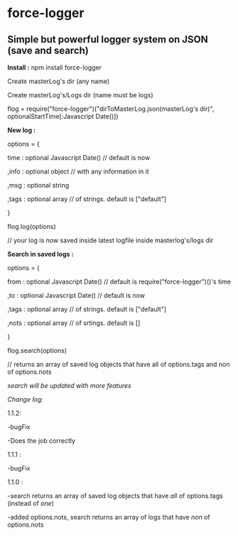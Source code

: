 # force-logger
Simple but powerful logger system on JSON (save and search)
-------------------------------------------------------------

__Install :__
npm install force-logger

Create masterLog's dir (any name)

Create masterLog's/Logs dir (name must be logs)

flog = require("force-logger")("dirToMasterLog.json(masterLog's dir)", optionalStartTime[:Javascript Date()])


__New log :__

options = {

  time : optional Javascript Date() // default is now
  
  ,info : optional object // with any information in it
  
  ,msg : optional string
  
  ,tags : optional array // of strings. default is ["default"]
  
}

flog.log(options)

// your log is now saved inside latest logfile inside masterlog's/logs dir

__Search in saved logs :__

options = {

  from : optional Javascript Date() // default is require("force-logger")()'s time
  
  ,to : optional Javascript Date() // default is now
  
  ,tags : optional array // of strings. default is ["default"]
  
  ,nots : optional array // of srtings. default is []
  
}

flog.search(options)

// returns an array of saved log objects that have all of options.tags and non of options.nots

_search will be updated with more features_

_Change log:_

1.1.2:

-bugFix

-Does the job correctly

1.1.1 :

-bugFix

1.1.0 :

-search returns an array of saved log objects that have _all_ of options.tags (instead of _one_)

-added options.nots, search returns an array of logs that have _non_ of options.nots

